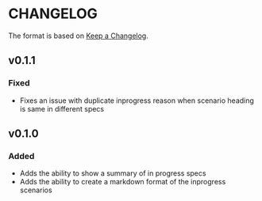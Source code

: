 # CHANGELOG

The format is based on [Keep a Changelog](http://keepachangelog.com/en/1.0.0/).

## v0.1.1

### Fixed

- Fixes an issue with duplicate inprogress reason when scenario heading is same in different specs

## v0.1.0

### Added

- Adds the ability to show a summary of in progress specs
- Adds the ability to create a markdown format of the inprogress scenarios